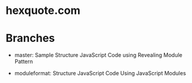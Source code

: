 # hexquote.com

# Branches

-   master: Sample Structure JavaScript Code using Revealing Module Pattern

-   moduleformat: Structure JavaScript Code Using JavaScript Modules

